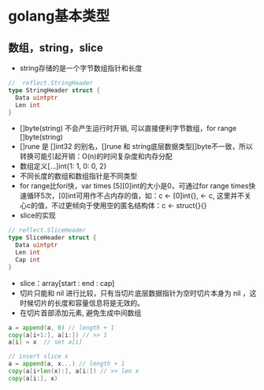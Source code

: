# golang基本类型

## 数组，string，slice

- string存储的是一个字节数组指针和长度

```go
//  reflect.StringHeader
type StringHeader struct {
  Data uintptr 
  Len int
}
```

- []byte(string) 不会产生运行时开销, 可以直接便利字节数组，for range []byte(string)
- []rune 是 []int32 的别名，[]rune 和 string底层数据类型[]byte不一致，所以转换可能引起开销：O(n)的时间复杂度和内存分配
- 数组定义[...]int{1: 1, 0: 0, 2}
- 不同长度的数组和数组指针是不同类型
- for range比fori快，var times [5][0]int的大小是0，可通过for range times快速循环5次，[0]int可用作不占内存的值，如：c <- [0]int{}, <- c, 这里并不关心c的值，不过更倾向于使用空的匿名结构体：c <- struct{}{}
- slice的实现

```go
// reflect.SliceHeader
type SliceHeader struct { 
  Data uintptr 
  Len int 
  Cap int 
}
```

- slice：array[start : end : cap]
- 切片只能和 nil 进行比较，只有当切片底层数据指针为空时切片本身为 nil ，这时候切片的长度和容量信息将是无效的。
- 在切片首部添加元素, 避免生成中间数组

```go
a = append(a, 0) // length + 1
copy(a[i+1:], a[i:]) // >> 1
a[i] = x  // set a[i]

// insert slice x
a = append(a, x...) // length + 1
copy(a[i+len(x):], a[i:]) // >> len x
copy(a[i:], x)
```